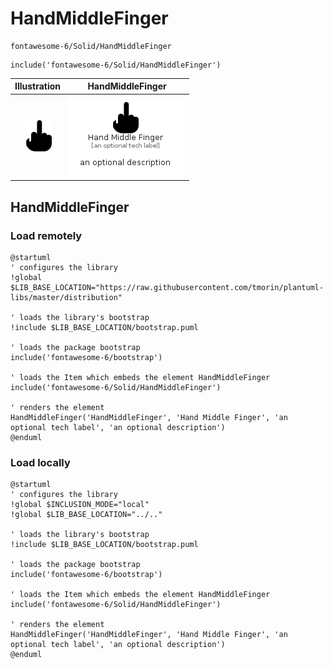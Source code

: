# HandMiddleFinger


```text
fontawesome-6/Solid/HandMiddleFinger
```

```text
include('fontawesome-6/Solid/HandMiddleFinger')
```



| Illustration | HandMiddleFinger |
| :---: | :---: |
| ![illustration for Illustration](../../fontawesome-6/Solid/HandMiddleFinger.png) | ![illustration for HandMiddleFinger](../../fontawesome-6/Solid/HandMiddleFinger.Local.png) |




## HandMiddleFinger

### Load remotely
```plantuml
@startuml
' configures the library
!global $LIB_BASE_LOCATION="https://raw.githubusercontent.com/tmorin/plantuml-libs/master/distribution"

' loads the library's bootstrap
!include $LIB_BASE_LOCATION/bootstrap.puml

' loads the package bootstrap
include('fontawesome-6/bootstrap')

' loads the Item which embeds the element HandMiddleFinger
include('fontawesome-6/Solid/HandMiddleFinger')

' renders the element
HandMiddleFinger('HandMiddleFinger', 'Hand Middle Finger', 'an optional tech label', 'an optional description')
@enduml
```

### Load locally
```plantuml
@startuml
' configures the library
!global $INCLUSION_MODE="local"
!global $LIB_BASE_LOCATION="../.."

' loads the library's bootstrap
!include $LIB_BASE_LOCATION/bootstrap.puml

' loads the package bootstrap
include('fontawesome-6/bootstrap')

' loads the Item which embeds the element HandMiddleFinger
include('fontawesome-6/Solid/HandMiddleFinger')

' renders the element
HandMiddleFinger('HandMiddleFinger', 'Hand Middle Finger', 'an optional tech label', 'an optional description')
@enduml
```


